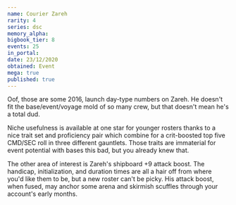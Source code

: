 ```yaml
---
name: Courier Zareh
rarity: 4
series: dsc
memory_alpha:
bigbook_tier: 8
events: 25
in_portal:
date: 23/12/2020
obtained: Event
mega: true
published: true
---
```


Oof, those are some 2016, launch day-type numbers on Zareh. He doesn't fit the base/event/voyage mold of so many crew, but that doesn't mean he's a total dud.

Niche usefulness is available at one star for younger rosters thanks to a nice trait set and proficiency pair which combine for a crit-boosted top five CMD/SEC roll in three different gauntlets. Those traits are immaterial for event potential with bases this bad, but you already knew that.

The other area of interest is Zareh's shipboard +9 attack boost. The handicap, initialization, and duration times are all a hair off from where you'd like them to be, but a new roster can't be picky. His attack boost, when fused, may anchor some arena and skirmish scuffles through your account's early months.

